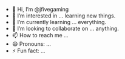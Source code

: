 - 👋 Hi, I’m @jfivegaming
- 👀 I’m interested in ... learning new things.
- 🌱 I’m currently learning ...  everything.
- 💞️ I’m looking to collaborate on ... anything.
- 📫 How to reach me ... 
- 😄 Pronouns: ...
- ⚡ Fun fact: ... 

<!---
jfivegaming/jfivegaming is a ✨ special ✨ repository because its `README.md` (this file) appears on your GitHub profile.
You can click the Preview link to take a look at your changes.
--->
